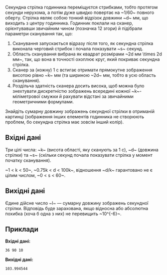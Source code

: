 ﻿Секундна стрілка годинника переміщуєтся стрибками, тобто протягом секунди нерухома, а потім дуже швидко повертає на ~1/60~ повного оберту. Стрілка являє собою тонкий відрізок довжини ~d~ мм, що виходить з центру годинника.
Годинник поклали на сканер, орієнтувавши звичайним чином (позначка 12 згори) й підібрали параметри сканування так, що:

1.  Сканування запускається відразу після того, як секундна стрілка виконала черговий стрибок і почала показувати ~s~ секунд.
2.  Область сканування вибрана як квадрат розмірами ~2d мм \times 2d мм~, так, що вона в точності охоплює круг, який покриває секундна стрілка.
3.  Сканер за (кожну) 1 с встигає отримати прямокутне зображення висотою рівно ~k~ мм (та шириною ~2d~ мм, тобто в усю область сканування).
4.  Роздільча здатність сканера досить висока, щоб можна було знехтувати дискретністю зображень всередині кожної ~k~-міліметрової смужки й рахувати відстані за звичайними геометричними формулами.

Знайдіть сумарну довжину зображень секундної стрілки в отриманій картинці (зображення інших елементів годинника не створюють проблем, бо секундна стрілка має зовсім інший колір).

## Вхідні дані
Три цілі числа: ~k~ (висота області, яку сканують за 1 с), ~d~ (довжина стрілки) та ~s~ (скільки секунд почала показувати стрілка у момент початку сканування).

~1 < k < 50~,
~0.75k < d < 100k~,
відношення ~d/k~ гарантовано не є цілим числом,
~0 < s < 60~.

## Вихідні дані
Єдине дійсне число ~l~ — сумарну довжину зображень секундної стрілки.
Відповідь буде зарахована, якщо відносна або абсолютна похибка (хоча б одна з них) не перевищить ~10^{-6}~.

## Приклади
**Вхідні дані:**
```
36 90 10
```

**Вихідні дані:**
```
103.994544
```
